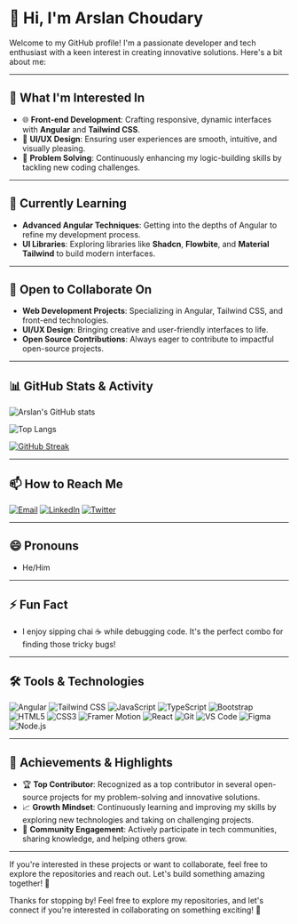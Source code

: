 # 👋 Hi, I'm Arslan Choudary

Welcome to my GitHub profile! I'm a passionate developer and tech enthusiast with a keen interest in creating innovative solutions. Here's a bit about me:

---

## 👀 What I'm Interested In
- 🌐 **Front-end Development**: Crafting responsive, dynamic interfaces with **Angular** and **Tailwind CSS**.
- 🎨 **UI/UX Design**: Ensuring user experiences are smooth, intuitive, and visually pleasing.
- 🧠 **Problem Solving**: Continuously enhancing my logic-building skills by tackling new coding challenges.

---

## 🌱 Currently Learning
- **Advanced Angular Techniques**: Getting into the depths of Angular to refine my development process.
- **UI Libraries**: Exploring libraries like **Shadcn**, **Flowbite**, and **Material Tailwind** to build modern interfaces.
  
---

## 💼 Open to Collaborate On
- **Web Development Projects**: Specializing in Angular, Tailwind CSS, and front-end technologies.
- **UI/UX Design**: Bringing creative and user-friendly interfaces to life.
- **Open Source Contributions**: Always eager to contribute to impactful open-source projects.

---

## 📊 GitHub Stats & Activity
![Arslan's GitHub stats](https://github-readme-stats.vercel.app/api?username=ARSLAN-choudary&show_icons=true&theme=radical)

![Top Langs](https://github-readme-stats.vercel.app/api/top-langs/?username=ARSLAN-choudary&layout=compact&theme=radical)

<!-- Add these if you want to display streak stats -->
[![GitHub Streak](https://github-readme-streak-stats.herokuapp.com/?user=ARSLAN-choudary&theme=radical)](https://git.io/streak-stats)

---

## 📫 How to Reach Me
[![Email](https://img.shields.io/badge/Email-arslanchoudary%40example.com-red)](mailto:arslanchoudary23@gmail.com.com)
[![LinkedIn](https://img.shields.io/badge/LinkedIn-ArslanChoudary-blue)](https://www.linkedin.com/in/arslan-choudary)
[![Twitter](https://img.shields.io/badge/Twitter-%40ArslanChoudary-1DA1F2)](https://twitter.com/ArslanChoudary)

---

## 😄 Pronouns
- He/Him

---

## ⚡ Fun Fact
- I enjoy sipping chai ☕ while debugging code. It's the perfect combo for finding those tricky bugs!

---

## 🛠️ Tools & Technologies
![Angular](https://img.shields.io/badge/-Angular-DD0031?style=flat&logo=angular&logoColor=white)
![Tailwind CSS](https://img.shields.io/badge/-TailwindCSS-38B2AC?style=flat&logo=tailwind-css&logoColor=white)
![JavaScript](https://img.shields.io/badge/-JavaScript-F7DF1E?style=flat&logo=javascript&logoColor=black)
![TypeScript](https://img.shields.io/badge/-TypeScript-007ACC?style=flat&logo=typescript&logoColor=white)
![Bootstrap](https://img.shields.io/badge/-Bootstrap-7952B3?style=flat&logo=bootstrap&logoColor=white)
![HTML5](https://img.shields.io/badge/-HTML5-E34F26?style=flat&logo=html5&logoColor=white)
![CSS3](https://img.shields.io/badge/-CSS3-1572B6?style=flat&logo=css3&logoColor=white)
![Framer Motion](https://img.shields.io/badge/-Framer%20Motion-0055FF?style=flat&logo=framer&logoColor=white)
![React](https://img.shields.io/badge/-React-61DAFB?style=flat&logo=react&logoColor=black)
![Git](https://img.shields.io/badge/-Git-F05032?style=flat&logo=git&logoColor=white)
![VS Code](https://img.shields.io/badge/-VS%20Code-007ACC?style=flat&logo=visual-studio-code&logoColor=white)
![Figma](https://img.shields.io/badge/-Figma-F24E1E?style=flat&logo=figma&logoColor=white)
![Node.js](https://img.shields.io/badge/-Node.js-339933?style=flat&logo=node.js&logoColor=white)

---

## 🌟 Achievements & Highlights
- 🏆 **Top Contributor**: Recognized as a top contributor in several open-source projects for my problem-solving and innovative solutions.
- 📈 **Growth Mindset**: Continuously learning and improving my skills by exploring new technologies and taking on challenging projects.
- 💬 **Community Engagement**: Actively participate in tech communities, sharing knowledge, and helping others grow.

---

If you're interested in these projects or want to collaborate, feel free to explore the repositories and reach out. Let's build something amazing together! 🚀


Thanks for stopping by! Feel free to explore my repositories, and let's connect if you're interested in collaborating on something exciting! 🚀   
